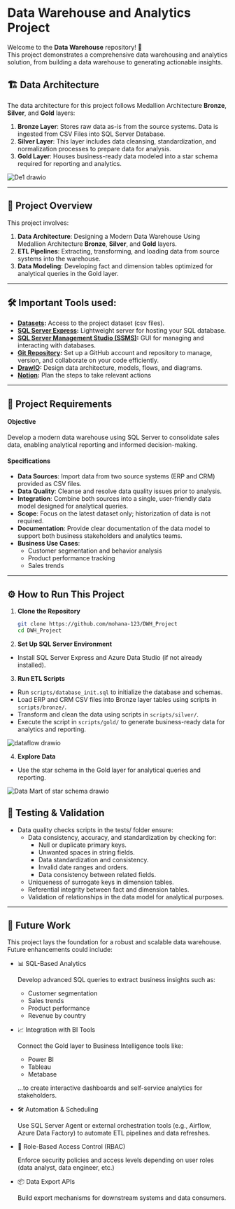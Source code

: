 # Data Warehouse and Analytics Project

Welcome to the **Data Warehouse** repository! 🚀  
This project demonstrates a comprehensive data warehousing and analytics solution, from building a data warehouse to generating actionable insights.

## 🏗️ Data Architecture

The data architecture for this project follows Medallion Architecture **Bronze**, **Silver**, and **Gold** layers:


1. **Bronze Layer**: Stores raw data as-is from the source systems. Data is ingested from CSV Files into SQL Server Database.
2. **Silver Layer**: This layer includes data cleansing, standardization, and normalization processes to prepare data for analysis.
3. **Gold Layer**: Houses business-ready data modeled into a star schema required for reporting and analytics.


![De1 drawio](https://github.com/user-attachments/assets/31ccd9a6-0f2b-4957-ae6d-32581d998d8f)


---
## 📖 Project Overview

This project involves:

1. **Data Architecture**: Designing a Modern Data Warehouse Using Medallion Architecture **Bronze**, **Silver**, and **Gold** layers.
2. **ETL Pipelines**: Extracting, transforming, and loading data from source systems into the warehouse.
3. **Data Modeling**: Developing fact and dimension tables optimized for analytical queries in the Gold layer.
<!-- 4. **Analytics & Reporting**: Creating SQL-based reports and dashboards for actionable insights. -->

---

## 🛠️ Important Tools used:

- **[Datasets](datasets/):** Access to the project dataset (csv files).
- **[SQL Server Express](https://www.microsoft.com/en-us/sql-server/sql-server-downloads):** Lightweight server for hosting your SQL database.
- **[SQL Server Management Studio (SSMS)](https://learn.microsoft.com/en-us/sql/ssms/download-sql-server-management-studio-ssms?view=sql-server-ver16):** GUI for managing and interacting with databases.
- **[Git Repository](https://github.com/):** Set up a GitHub account and repository to manage, version, and collaborate on your code efficiently.
- **[DrawIO](https://www.drawio.com/):** Design data architecture, models, flows, and diagrams.
- **[Notion](https://www.notion.com/templates/sql-data-warehouse-project):** Plan the steps to take relevant actions 


---

## 🚀 Project Requirements

#### Objective
Develop a modern data warehouse using SQL Server to consolidate sales data, enabling analytical reporting and informed decision-making.

#### Specifications
- **Data Sources**: Import data from two source systems (ERP and CRM) provided as CSV files.
- **Data Quality**: Cleanse and resolve data quality issues prior to analysis.
- **Integration**: Combine both sources into a single, user-friendly data model designed for analytical queries.
- **Scope**: Focus on the latest dataset only; historization of data is not required.
- **Documentation**: Provide clear documentation of the data model to support both business stakeholders and analytics teams.
- **Business Use Cases**:
  - Customer segmentation and behavior analysis
  - Product performance tracking
  - Sales trends
---

## ⚙️ How to Run This Project

1. **Clone the Repository**

   ```bash
   git clone https://github.com/mohana-123/DWH_Project
   cd DWH_Project
2. **Set Up SQL Server Environment**
* Install SQL Server Express and Azure Data Studio (if not already installed).
  
3. **Run ETL Scripts**
* Run `scripts/database_init.sql` to initialize the database and schemas.
* Load ERP and CRM CSV files into Bronze layer tables using scripts in `scripts/bronze/`.
* Transform and clean the data using scripts in `scripts/silver/`.
* Execute the script in `scripts/gold/` to generate business-ready data for analytics and reporting.
  
![dataflow drawio](https://github.com/user-attachments/assets/1a5da659-fa91-489e-a5fa-63614bed33e6)


4. **Explore Data**
* Use the star schema in the Gold layer for analytical queries and reporting.
  
![Data Mart of star schema drawio](https://github.com/user-attachments/assets/c0da4655-fdb2-41c3-a22d-20dfd510c93c)

## 🧪 Testing & Validation
* Data quality checks scripts in the tests/ folder ensure:
  * Data consistency, accuracy, and standardization by checking for:
    - Null or duplicate primary keys.
    - Unwanted spaces in string fields.
    - Data standardization and consistency.
    - Invalid date ranges and orders.
    - Data consistency between related fields.
  * Uniqueness of surrogate keys in dimension tables.
  * Referential integrity between fact and dimension tables.
  * Validation of relationships in the data model for analytical purposes.
---


## 🔮 Future Work
This project lays the foundation for a robust and scalable data warehouse. Future enhancements could include:

* 📊 SQL-Based Analytics
  
  Develop advanced SQL queries to extract business insights such as:
  * Customer segmentation
  * Sales trends
  * Product performance
  * Revenue by country
    
* 📈 Integration with BI Tools
  
  Connect the Gold layer to Business Intelligence tools like:
  * Power BI
  * Tableau
  * Metabase
    
  ...to create interactive dashboards and self-service analytics for stakeholders.

* 🛠️ Automation & Scheduling

  Use SQL Server Agent or external orchestration tools (e.g., Airflow, Azure Data Factory) to automate ETL pipelines and data refreshes.

* 🔐 Role-Based Access Control (RBAC)

  Enforce security policies and access levels depending on user roles (data analyst, data engineer, etc.)

* 📦 Data Export APIs

  Build export mechanisms for downstream systems and data consumers.
<!--
### BI: Analytics & Reporting (Data Analysis)

#### Objective
Develop SQL-based analytics to deliver detailed insights into:
- **Customer Behavior**
- **Product Performance**
- **Sales Trends**

These insights empower stakeholders with key business metrics, enabling strategic decision-making.  
-->
